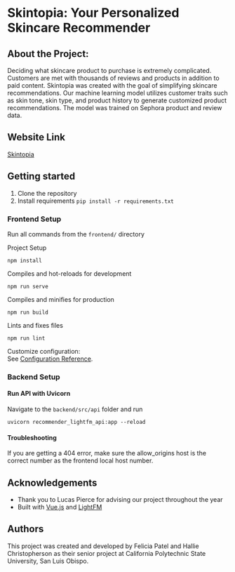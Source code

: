 # Skintopia: Your Personalized Skincare Recommender

## About the Project:
Deciding what skincare product to purchase is extremely complicated. Customers are met with thousands of reviews and products in addition to paid content. Skintopia was created with the goal of simplifying skincare recommendations. Our machine learning model utilizes customer traits such as skin tone, skin type, and product history to generate customized product recommendations. The model was trained on Sephora product and review data.

## Website Link
[Skintopia](https://halliec6.github.io/skintopia-test/)
## Getting started
1. Clone the repository
2. Install requirements `pip install -r requirements.txt`
### Frontend Setup
Run all commands from the `frontend/`  directory

Project Setup 
```
npm install
```

Compiles and hot-reloads for development
```
npm run serve
```

Compiles and minifies for production
```
npm run build
```

Lints and fixes files
```
npm run lint
```

Customize configuration:  
See [Configuration Reference](https://cli.vuejs.org/config/).

### Backend Setup

#### Run API with Uvicorn
Navigate to the `backend/src/api` folder and run
```
uvicorn recommender_lightfm_api:app --reload
```
#### Troubleshooting
If you are getting a 404 error, make sure the allow_origins host is the correct number as the frontend local host number.

## Acknowledgements
- Thank you to Lucas Pierce for advising our project throughout the year
- Built with [Vue.js](https://vuejs.org/) and [LightFM](https://making.lyst.com/lightfm/docs/home.html) 


## Authors
This project was created and developed by Felicia Patel and Hallie Christopherson as their senior project at California Polytechnic State University, San Luis Obispo. 